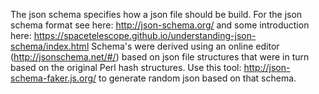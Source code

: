 The json schema specifies how a json file should be build. For the json schema format see here: http://json-schema.org/ and some introduction here: https://spacetelescope.github.io/understanding-json-schema/index.html 
Schema's were derived using an online editor (http://jsonschema.net/#/) based on json file structures that were in turn based on the original Perl hash structures.
Use this tool: http://json-schema-faker.js.org/ to generate random json based on that schema.
